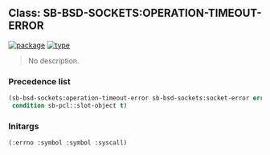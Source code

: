 ## Class: SB-BSD-SOCKETS:OPERATION-TIMEOUT-ERROR
[![package](https://img.shields.io/badge/Package-SB--BSD--SOCKETS-5f9ea0.svg?style=social&colorA=999999)](../) [![type](https://img.shields.io/badge/Type-Class-5f9ea0.svg?style=social&colorA=999999)](../#class) 

> No description.

### Precedence list
```cl
(sb-bsd-sockets:operation-timeout-error sb-bsd-sockets:socket-error error serious-condition
 condition sb-pcl::slot-object t)
```
### Initargs
```cl
(:errno :symbol :symbol :syscall)
```
